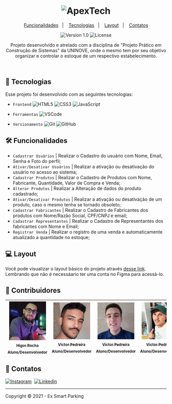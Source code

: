 <h1 align="center">
    <img alt="ApexTech" title="ApexTech" src=".apextech/logo2.png" width=350/>
</h1>

<p align="center">
  <a href="#-funcionalidades">Funcionalidades</a>&nbsp;&nbsp;&nbsp;|&nbsp;&nbsp;&nbsp;
  <a href="#-tecnologias">Tecnologias</a>&nbsp;&nbsp;&nbsp;|&nbsp;&nbsp;&nbsp;
  <a href="#-layout">Layout</a>&nbsp;&nbsp;&nbsp;|&nbsp;&nbsp;&nbsp;
  <a href="speech_balloon-contatos">Contatos</a>
</p>

<p align="center">
    <img src="https://img.shields.io/static/v1?label=Version&message=1.0&color=A9A9A9&labelColor=000000" alt="Version 1.0"/>
    <img alt="License" src="https://img.shields.io/static/v1?label=License&message=apache%202.0&color=A9A9A9&labelColor=000000">
</p>

<p align="center">
  Projeto desenvolvido e atrelado com a disciplina de "Projeto Prático em Construção de Sistemas" da UNINOVE, onde o mesmo tem por seu objetivo organizar e controlar o estoque     de um respectivo estabelecimento. 
</p>

<br/>

<!-- LINGUAGENS -->
## 🚀 Tecnologias
Esse projeto foi desenvolvido com as seguintes tecnologias:

- `Frontend` ![HTML5](https://img.shields.io/badge/-HTML5-05122A?&logo=HTML5) 
             ![CSS3](https://img.shields.io/badge/-CSS3-05122A?&logo=CSS3&logoColor=007ACC)
             ![JavaScript](https://img.shields.io/badge/-JavaScript-05122A?&logo=JavaScript)

- `Ferramentas` ![VSCode](https://img.shields.io/badge/-VSCode-05122A?&logo=Visual%20Studio%20Code&logoColor=007ACC)
              
- `Versionamento` ![Git](https://img.shields.io/badge/-Git-05122A?&logo=git)
                  ![GitHub](https://img.shields.io/badge/-GitHub-05122A?&logo=github)

<!-- REQUISITOS DO SISTEMA -->
## 🛠 Funcionalidades
- `Cadastrar Usuários` | Realizar o Cadastro do usuário com Nome, Email, Senha e Foto do perfil;
- `Ativar/Desativar Usuários` | Realizar a ativação ou desativação do usuário no acesso ao sistema;
- `Cadastrar Produtos` | Realizar o Cadastro de Produtos com Nome, Fabricante, Quantidade, Valor de Compra e Venda;
- `Alterar Produtos` | Realizar a Alteração de dados do produto cadastrado;
- `Ativar/Desativar Produtos` | Realizar a ativação ou desativação de um produto, caso o mesmo tenha se tornado obsoleto;
- `Cadastrar Fabricantes` | Realizar o Cadastro de Fabricantes dos produtos com Nome/Razão Social, CPF/CNPJ e email;
- `Cadastrar Representantes` | Realizar o Cadastro de Representantes dos fabricantes com Nome e Email;
- `Registrar Venda` | Realizar o registro de uma venda e automaticamente atualizado a quantidade no estoque;

<!-- LAYOUT DO SISTEMA -->
## 💻 Layout
Você pode visualizar o layout básico do projeto através [desse link](https://www.figma.com/file/S8GoSPO0ub0mVRY5fVNv7g/Ex's-Smart-Parking?node-id=18%3A159). Lembrando que não é necessáario ter uma conta no Figma para acessá-lo.

<!-- CONTRIBUIDORES  -->
## :busts_in_silhouette: Contribuidores
[<img src=".ExSmart/HigorProfile.jpg" width=115 > <br> <sub> Higor Rocha </sub>](https://github.com/HigorRoc) <br><sub>Aluno/Desenvolvedor</sub> | [<img src=".ExSmart/VictorProfile.jpg" width=115 > <br> <sub> Victor Pedreira</sub>](https://github.com/VictorNuPe) <br><sub>Aluno/Desenvolvedor</sub> | [<img src=".ExSmart/MatheusProfile.jpg" width=115 > <br> <sub> Victor Pedreira</sub>](https://github.com/VictorNuPe) <br><sub>Aluno/Desenvolvedor</sub> | [<img src=".ExSmart/GuiProfile.jpg" width=115 > <br> <sub> Victor Pedreira</sub>](https://github.com/VictorNuPe) <br><sub>Aluno/Desenvolvedor</sub> |
| :---: | :---: | :---: | :---: |

<!-- CONTATOS -->
## :speech_balloon: Contatos
[![Instagram](https://img.shields.io/badge/-Instagram_-E4405F?&logo=Instagram&logoColor=FFFFFF)](https://instagram.com/hiigorrocha_)&nbsp;
[![Linkedin](https://img.shields.io/badge/-Linkedln-0A66C2?&logo=Linkedin&logoColor=FFFFFF)](https://www.linkedin.com/in/higor-silva18/)&nbsp;

---

Copyright ©️ 2021 - Ex Smart Parking
